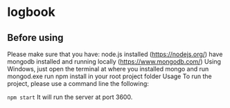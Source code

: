 # logbook

## Before using

Please make sure that you have:
node.js installed (https://nodejs.org/)
have mongodb installed and running locally (https://www.mongodb.com/)
Using Windows, just open the terminal at where you installed mongo and run mongod.exe
run npm install in your root project folder
Usage
To run the project, please use a command line the following:

`npm start`
It will run the server at port 3600.
